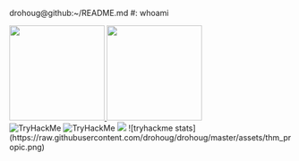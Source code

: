 


drohoug@github:~/README.md #: whoami <br /> 


<div>
  <a href="https://github.com/drohoug">
  <img height="170em" src="https://github-readme-stats.vercel.app/api?username=drohoug&theme=dark&include_all_comits=true&count_private=true"/>
  <img height="170em" src="https://github-readme-stats.vercel.app/api/top-langs/?username=drohoug&layout-compact&langs_count&theme=dark"/>
  </a>
</div>
<img src="https://tryhackme-badges.s3.amazonaws.com/dhgx.png" alt="TryHackMe">


<img src="https://tryhackme-badges.s3.amazonaws.com/dhgx.png" alt="TryHackMe">
<img src="https://raw.githubusercontent.com/drohoug/drohoug/main/assets/thm_propic.png">
![tryhackme stats](https://raw.githubusercontent.com/drohoug/drohoug/master/assets/thm_propic.png)

